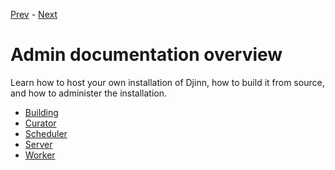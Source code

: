 [Prev](/api/variables) - [Next](/admin/building)

# Admin documentation overview

Learn how to host your own installation of Djinn, how to build it from source,
and how to administer the installation.

* [Building](/admin/building)
* [Curator](/admin/curator)
* [Scheduler](/admin/scheduler)
* [Server](/admin/server)
* [Worker](/admin/worker)
